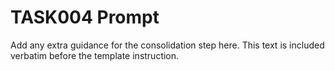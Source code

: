 # TASK004 Prompt

Add any extra guidance for the consolidation step here. This text is included verbatim before the template instruction.
